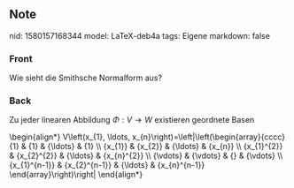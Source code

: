 ## Note
nid: 1580157168344
model: LaTeX-deb4a
tags: Eigene
markdown: false

### Front
Wie sieht die Smithsche Normalform aus?

### Back
Zu jeder linearen Abbildung $\Phi: V \rightarrow W$ existieren geordnete Basen 
<div>
</div><div>\begin{align*}
V\left(x_{1}, \ldots, x_{n}\right)=\left|\left(\begin{array}{cccc}
{1} & {1} & {\ldots} & {1} \\
{x_{1}} & {x_{2}} & {\ldots} & {x_{n}} \\
{x_{1}^{2}} & {x_{2}^{2}} & {\ldots} & {x_{n}^{2}} \\
{\vdots} & {\vdots} & {} & {\vdots} \\
{x_{1}^{n-1}} & {x_{2}^{n-1}} & {\ldots} & {x_{n}^{n-1}}
\end{array}\right)\right|
\end{align*}
</div>
